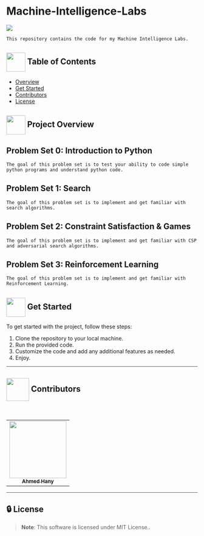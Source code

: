 # Machine-Intelligence-Labs

<img src="https://media0.giphy.com/media/v1.Y2lkPTc5MGI3NjExNmM0MWEyZ3lqNTlqNDA1OXg2NDU4eG43dDcwNjJ3bzljOXhqMXQzeCZlcD12MV9pbnRlcm5hbF9naWZfYnlfaWQmY3Q9Zw/5rFwR7z6bX5Pk2m3rQ/giphy.gif"/>

    This repository contains the code for my Machine Intelligence Labs.

## <img align= center width=50px height=50px src="https://user-images.githubusercontent.com/71986226/154075883-2a5679d2-b411-448f-b423-9565babf35aa.gif"> Table of Contents
- <a href ="#Overview">Overview</a>
- <a href ="#started"> Get Started</a>
- <a href ="#contributors">Contributors</a>
- <a href ="#license">License</a>

## <img align="center"  height =50px src="https://user-images.githubusercontent.com/71986226/154076110-1233d7a8-92c2-4d79-82c1-30e278aa518a.gif"> Project Overview <a id = "Overview"></a>

## Problem Set 0: Introduction to Python

    The goal of this problem set is to test your ability to code simple python programs and understand python code.

## Problem Set 1: Search

    The goal of this problem set is to implement and get familiar with search algorithms.

## Problem Set 2: Constraint Satisfaction & Games

    The goal of this problem set is to implement and get familiar with CSP and adversarial search algorithms.

## Problem Set 3: Reinforcement Learning

    The goal of this problem set is to implement and get familiar with Reinforcement Learning.

## <img  align= center width=50px height=50px src="https://c.tenor.com/HgX89Yku5V4AAAAi/to-the-moon.gif"> Get Started <a id = "started"></a>

To get started with the project, follow these steps:
1. Clone the repository to your local machine.
2. Run the provided code.
3. Customize the code and add any additional features as needed.
4. Enjoy.

<hr style="background-color: #4b4c60"></hr>
<a id ="Contributors"></a>

## <img align="center"  height =60px src="https://user-images.githubusercontent.com/63050133/156777293-72a6e681-2582-4a9d-ad92-09d1181d47c7.gif"> Contributors <a id ="contributors"></a>

<br>
<table >
  <tr>
        <td align="center"><a href="https://github.com/Ahmed-H300"><img src="https://avatars.githubusercontent.com/u/67925988?v=4" width="150px;" alt=""/><br /><sub><b>Ahmed Hany</b></sub></a><br /></td>
  </tr>
</table>

<hr style="background-color: #4b4c60"></hr>

<a id ="License"></a>

## 🔒 License <a id ="license"></a>

> **Note**: This software is licensed under MIT License..

